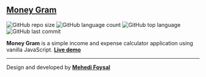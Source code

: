 ## [Money Gram](https://mehedifoysal.github.io/Money-Gram/)

![GitHub repo size](https://img.shields.io/github/repo-size/mehedifoysal/Money-Gram?style=plastic)
![GitHub language count](https://img.shields.io/github/languages/count/mehedifoysal/Money-Gram?style=plastic)
![GitHub top language](https://img.shields.io/github/languages/top/mehedifoysal/Money-Gram?style=plastic)
![GitHub last commit](https://img.shields.io/github/last-commit/mehedifoysal/Money-Gram?color=red&style=plastic)

 **Money Gram** is a simple income and expense calculator application using vanilla JavaScript. **[Live demo](https://mehedifoysal.github.io/Money-Gram/)**

---
Design and developed by **[Mehedi Foysal](https://github.com/mehedifoysal)**